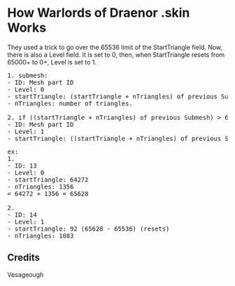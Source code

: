 # How Warlords of Draenor .skin Works
They used a trick to go over the 65536 limit of the StartTriangle field.
Now, there is also a Level field. It is set to 0, then, when StartTriangle resets from 65000+ to 0+, Level is set to 1.

<pre>
1. submesh:
- ID: Mesh part ID
- Level: 0
- startTriangle: (startTriangle + nTriangles) of previous Submesh.
- nTriangles: number of triangles.

2. if ((startTriangle + nTriangles) of previous Submesh) > 65535:
- ID: Mesh part ID
- Level: 1
- startTriangle: ((startTriangle + nTriangles) of previous Submesh) - 65536. (resets)
</pre>

<pre>
ex:
1.
- ID: 13
- Level: 0
- startTriangle: 64272
- nTriangles: 1356
= 64272 + 1356 = 65628

2.
- ID: 14
- Level: 1
- startTriangle: 92 (65628 - 65536) (resets)
- nTriangles: 1083
</pre>

## Credits
Vesageough